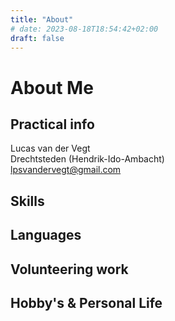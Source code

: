 ```yaml
---
title: "About"
# date: 2023-08-18T18:54:42+02:00
draft: false
---
```

# About Me

## Practical info
Lucas van der Vegt  
Drechtsteden (Hendrik-Ido-Ambacht)  
lpsvandervegt@gmail.com

## Skills

## Languages

## Volunteering work

## Hobby's & Personal Life